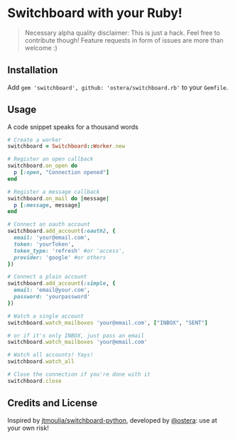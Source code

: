 # Switchboard with your Ruby!
> Necessary alpha quality disclaimer: This is just a hack. Feel free to contribute
though! Feature requests in form of issues are more than welcome :)

## Installation
Add `gem 'switchboard', github: 'ostera/switchboard.rb'` to your `Gemfile`.

## Usage
A code snippet speaks for a thousand words

```ruby
# Create a worker
switchboard = Switchboard::Worker.new

# Register an open callback
switchboard.on_open do
  p [:open, "Connection opened"]
end

# Register a message callback
switchboard.on_mail do |message|
  p [:message, message]
end

# Connect an oauth account
switchboard.add_account(:oauth2, {
  email: 'your@email.com',
  token: 'yourToken',
  token_type: 'refresh' #or 'access',
  provider: 'google' #or others
})

# Connect a plain account
switchboard.add_account(:simple, {
  email: 'email@your.com',
  password: 'yourpassword'
})

# Watch a single account
switchboard.watch_mailboxes 'your@email.com', ["INBOX", "SENT"]

# or if it's only INBOX, just pass an email
switchboard.watch_mailboxes 'your@email.com'

# Watch all accounts! Yays!
switchboard.watch_all

# Close the connection if you're done with it
switchboard.close
```

## Credits and License
Inspired by [jtmoulia/switchboard-python](https://github.com/jtmoulia/switchboard-python), 
developed by [@ostera](https://github.com/ostera): use at your own risk!
